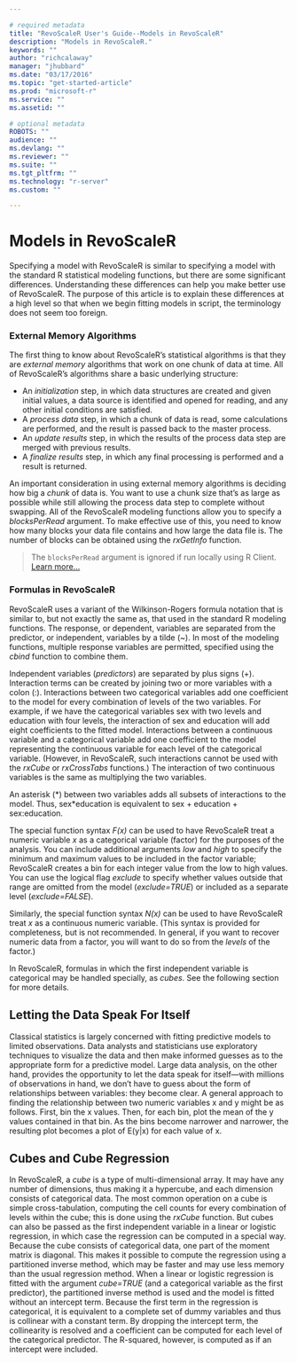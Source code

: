 ```yaml
---

# required metadata
title: "RevoScaleR User's Guide--Models in RevoScaleR"
description: "Models in RevoScaleR."
keywords: ""
author: "richcalaway"
manager: "jhubbard"
ms.date: "03/17/2016"
ms.topic: "get-started-article"
ms.prod: "microsoft-r"
ms.service: ""
ms.assetid: ""

# optional metadata
ROBOTS: ""
audience: ""
ms.devlang: ""
ms.reviewer: ""
ms.suite: ""
ms.tgt_pltfrm: ""
ms.technology: "r-server"
ms.custom: ""

---
```


# Models in RevoScaleR

Specifying a model with RevoScaleR is similar to specifying a model with the standard R statistical modeling functions, but there are some significant differences. Understanding these differences can help you make better use of RevoScaleR. The purpose of this article is to explain these differences at a high level so that when we begin fitting models in script, the terminology does not seem too foreign.

### External Memory Algorithms


The first thing to know about RevoScaleR’s statistical algorithms is that they are *external memory* algorithms that work on one chunk of data at time. All of RevoScaleR’s algorithms share a basic underlying structure:

-   An *initialization* step, in which data structures are created and given initial values, a data source is identified and opened for reading, and any other initial conditions are satisfied.
-   A *process data* step, in which a chunk of data is read, some calculations are performed, and the result is passed back to the master process.
-   An *update results* step, in which the results of the process data step are merged with previous results.
-   A *finalize results* step, in which any final processing is performed and a result is returned.

An important consideration in using external memory algorithms is deciding how big a *chunk* of data is. You want to use a chunk size that’s as large as possible while still allowing the process data step to complete without swapping. All of the RevoScaleR modeling functions allow you to specify a *blocksPerRead* argument. To make effective use of this, you need to know how many blocks your data file contains and how large the data file is. The number of blocks can be obtained using the *rxGetInfo* function.

>The `blocksPerRead` argument is ignored if run locally using R Client. [Learn more...](scaler-getting-started-data-import-exploration.md#chunking)

### Formulas in RevoScaleR

RevoScaleR uses a variant of the Wilkinson-Rogers formula notation that is similar to, but not exactly the same as, that used in the standard R modeling functions. The response, or dependent, variables are separated from the predictor, or independent, variables by a tilde (~). In most of the modeling functions, multiple response variables are permitted, specified using the *cbind* function to combine them.

Independent variables (*predictors*) are separated by plus signs (+). Interaction terms can be created by joining two or more variables with a colon (:). Interactions between two categorical variables add one coefficient to the model for every combination of levels of the two variables. For example, if we have the categorical variables sex with two levels and education with four levels, the interaction of sex and education will add eight coefficients to the fitted model. Interactions between a continuous variable and a categorical variable add one coefficient to the model representing the continuous variable for each level of the categorical variable. (However, in RevoScaleR, such interactions cannot be used with the *rxCube* or *rxCrossTabs* functions.) The interaction of two continuous variables is the same as multiplying the two variables.

An asterisk (\*) between two variables adds all subsets of interactions to the model. Thus, sex\*education is equivalent to sex + education + sex:education.

The special function syntax *F(x)* can be used to have RevoScaleR treat a numeric variable *x* as a categorical variable (factor) for the purposes of the analysis. You can include additional arguments *low* and *high* to specify the minimum and maximum values to be included in the factor variable; RevoScaleR creates a bin for each integer value from the low to high values. You can use the logical flag *exclude* to specify whether values outside that range are omitted from the model (*exclude=TRUE*) or included as a separate level (*exclude=FALSE*).

Similarly, the special function syntax *N(x)* can be used to have RevoScaleR treat *x* as a continuous numeric variable. (This syntax is provided for completeness, but is not recommended. In general, if you want to recover numeric data from a factor, you will want to do so from the *levels* of the factor.)

In RevoScaleR, formulas in which the first independent variable is categorical may be handled specially, as *cubes*. See the following section for more details.

## Letting the Data Speak For Itself

Classical statistics is largely concerned with fitting predictive models to limited observations. Data analysts and statisticians use exploratory techniques to visualize the data and then make informed guesses as to the appropriate form for a predictive model. Large data analysis, on the other hand, provides the opportunity to let the data speak for itself—with millions of observations in hand, we don’t have to guess about the form of relationships between variables: they become clear. A general approach to finding the relationship between two numeric variables x and y might be as follows. First, bin the x values. Then, for each bin, plot the mean of the y values contained in that bin. As the bins become narrower and narrower, the resulting plot becomes a plot of E(y|x) for each value of x.

## Cubes and Cube Regression

In RevoScaleR, a *cube* is a type of multi-dimensional array. It may have any number of dimensions, thus making it a hypercube, and each dimension consists of categorical data. The most common operation on a cube is simple cross-tabulation, computing the cell counts for every combination of levels within the cube; this is done using the *rxCube* function. But cubes can also be passed as the first independent variable in a linear or logistic regression, in which case the regression can be computed in a special way. Because the cube consists of categorical data, one part of the moment matrix is diagonal. This makes it possible to compute the regression using a partitioned inverse method, which may be faster and may use less memory than the usual regression method. When a linear or logistic regression is fitted with the argument *cube=TRUE* (and a categorical variable as the first predictor), the partitioned inverse method is used and the model is fitted without an intercept term. Because the first term in the regression is categorical, it is equivalent to a complete set of dummy variables and thus is collinear with a constant term. By dropping the intercept term, the collinearity is resolved and a coefficient can be computed for each level of the categorical predictor. The R-squared, however, is computed as if an intercept were included.
